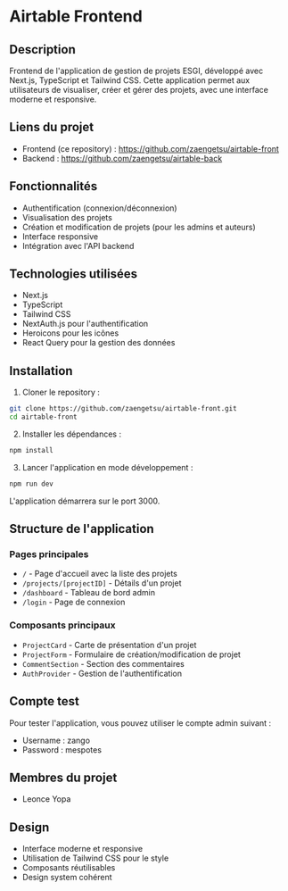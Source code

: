# Airtable Frontend

## Description
Frontend de l'application de gestion de projets ESGI, développé avec Next.js, TypeScript et Tailwind CSS. Cette application permet aux utilisateurs de visualiser, créer et gérer des projets, avec une interface moderne et responsive.

## Liens du projet
- Frontend (ce repository) : https://github.com/zaengetsu/airtable-front
- Backend : https://github.com/zaengetsu/airtable-back

## Fonctionnalités
- Authentification (connexion/déconnexion)
- Visualisation des projets
- Création et modification de projets (pour les admins et auteurs)
- Interface responsive
- Intégration avec l'API backend

## Technologies utilisées
- Next.js
- TypeScript
- Tailwind CSS
- NextAuth.js pour l'authentification
- Heroicons pour les icônes
- React Query pour la gestion des données

## Installation

1. Cloner le repository :
```bash
git clone https://github.com/zaengetsu/airtable-front.git
cd airtable-front
```

2. Installer les dépendances :
```bash
npm install
```

3. Lancer l'application en mode développement :
```bash
npm run dev
```

L'application démarrera sur le port 3000.

## Structure de l'application

### Pages principales
- `/` - Page d'accueil avec la liste des projets
- `/projects/[projectID]` - Détails d'un projet
- `/dashboard` - Tableau de bord admin
- `/login` - Page de connexion

### Composants principaux
- `ProjectCard` - Carte de présentation d'un projet
- `ProjectForm` - Formulaire de création/modification de projet
- `CommentSection` - Section des commentaires
- `AuthProvider` - Gestion de l'authentification

## Compte test
Pour tester l'application, vous pouvez utiliser le compte admin suivant :
- Username : zango
- Password : mespotes

## Membres du projet
- Leonce Yopa

## Design
- Interface moderne et responsive
- Utilisation de Tailwind CSS pour le style
- Composants réutilisables
- Design system cohérent



